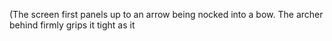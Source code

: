 (The screen first panels up to an arrow being nocked into a bow. The archer behind firmly grips it tight as it 
